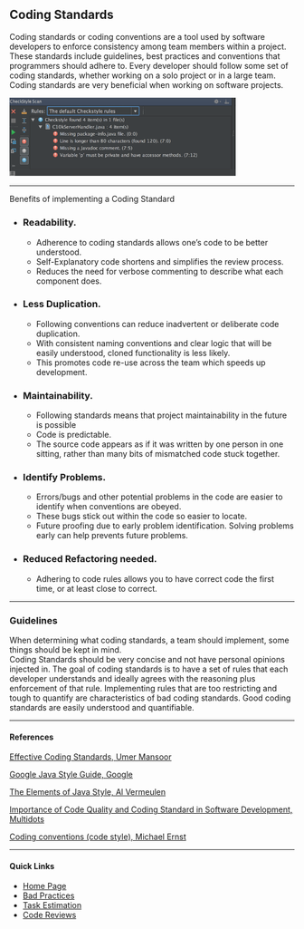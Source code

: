 ## Coding Standards

Coding standards or coding conventions are a tool used by software developers to enforce consistency among team members within a project. These standards include guidelines, best practices and conventions that programmers should adhere to. Every developer should follow some set of coding standards, whether working on a solo project or in a large team. Coding standards are very beneficial when working on software projects.

<img src="images/checkstyle-intellij.png" alt="SonarQube image" width="400">

---

Benefits of implementing a Coding Standard

- ### Readability.

  - Adherence to coding standards allows one’s code to be better understood.
  - Self-Explanatory code shortens and simplifies the review process.
  - Reduces the need for verbose commenting to describe what each component does.

* ### Less Duplication.

  - Following conventions can reduce inadvertent or deliberate code duplication.
  - With consistent naming conventions and clear logic that will be easily understood, cloned functionality is less likely.
  - This promotes code re-use across the team which speeds up development.

- ### Maintainability.

  - Following standards means that project maintainability in the future is possible
  - Code is predictable.
  - The source code appears as if it was written by one person in one sitting, rather than many bits of mismatched code stuck together.

* ### Identify Problems.

  - Errors/bugs and other potential problems in the code are easier to identify when conventions are obeyed.
  - These bugs stick out within the code so easier to locate.
  - Future proofing due to early problem identification. Solving problems early can help prevents future problems.

- ### Reduced Refactoring needed.

  - Adhering to code rules allows you to have correct code the first time, or at least close to correct.

---

### Guidelines

When determining what coding standards, a team should implement, some things should be kept in mind.\
Coding Standards should be very concise and not have personal opinions injected in. The goal of coding standards is to have a set of rules that each developer understands and ideally agrees with the reasoning plus enforcement of that rule. Implementing rules that are too restricting and tough to quantify are characteristics of bad coding standards. Good coding standards are easily understood and quantifiable.

---

#### References

[Effective Coding Standards, Umer Mansoor](https://codeahoy.com/2016/05/22/effective-coding-standards/)

[Google Java Style Guide, Google](https://google.github.io/styleguide/javaguide.html)

[The Elements of Java Style, Al Vermeulen](https://google.github.io/styleguide/javaguide.html)

[Importance of Code Quality and Coding Standard in Software Development, Multidots](https://www.multidots.com/importance-of-code-quality-and-coding-standard-in-software-development/)

[Coding conventions (code style), Michael Ernst](https://homes.cs.washington.edu/~mernst/advice/coding-style.html)

---

#### Quick Links

- [Home Page](../ProjectPlan.md)
- [Bad Practices](BadPracticesCodingStandards.md)
- [Task Estimation](../TaskEstimation/TaskEstimation.md)
- [Code Reviews](../CodeReviews/CodeReviews.md)
